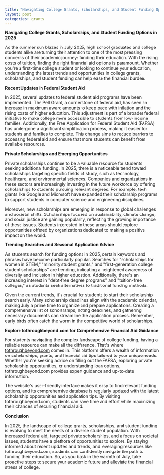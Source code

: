 ```yaml
---
title: "Navigating College Grants, Scholarships, and Student Funding Options in 2025"
layout: post
categories: grants
---
```


**Navigating College Grants, Scholarships, and Student Funding Options in 2025**

As the summer sun blazes in July 2025, high school graduates and college students alike are turning their attention to one of the most pressing concerns of their academic journey: funding their education. With the rising costs of tuition, finding the right financial aid options is paramount. Whether you're a first-time college student or looking to continue your education, understanding the latest trends and opportunities in college grants, scholarships, and student funding can help ease the financial burden.

**Recent Updates in Federal Student Aid**

In 2025, several updates to federal student aid programs have been implemented. The Pell Grant, a cornerstone of federal aid, has seen an increase in maximum award amounts to keep pace with inflation and the rising costs of higher education. This adjustment is part of a broader federal initiative to make college more accessible to students from low-income families. Additionally, the Free Application for Federal Student Aid (FAFSA) has undergone a significant simplification process, making it easier for students and families to complete. This change aims to reduce barriers to accessing federal aid and ensure that more students can benefit from available resources.

**Private Scholarships and Emerging Opportunities**

Private scholarships continue to be a valuable resource for students seeking additional funding. In 2025, there is a noticeable trend toward scholarships targeting specific fields of study, such as technology, healthcare, and environmental sciences. Companies and organizations in these sectors are increasingly investing in the future workforce by offering scholarships to students pursuing relevant degrees. For example, tech giants like Google and Microsoft have expanded their scholarship programs to support students in computer science and engineering disciplines.

Moreover, new scholarships are emerging in response to global challenges and societal shifts. Scholarships focused on sustainability, climate change, and social justice are gaining popularity, reflecting the growing importance of these issues. Students interested in these areas should explore opportunities offered by organizations dedicated to making a positive impact on the world.

**Trending Searches and Seasonal Application Advice**

As students search for funding options in 2025, certain keywords and phrases have become particularly popular. Searches for "scholarships for women in STEM," "minority student grants," and "first-generation college student scholarships" are trending, indicating a heightened awareness of diversity and inclusion in higher education. Additionally, there's an increasing interest in "debt-free degree programs" and "tuition-free colleges," as students seek alternatives to traditional funding methods.

Given the current trends, it's crucial for students to start their scholarship search early. Many scholarship deadlines align with the academic calendar, making July a prime time to organize and prepare applications. Creating a comprehensive list of scholarships, noting deadlines, and gathering necessary documents can streamline the application process. Remember, early birds often catch the worm in the competitive world of scholarships.

**Explore tothroughbeyond.com for Comprehensive Financial Aid Guidance**

For students navigating the complex landscape of college funding, having a reliable resource can make all the difference. That's where [tothroughbeyond.com](https://tothroughbeyond.com) comes in. This platform offers a wealth of information on scholarships, grants, and financial aid tips tailored to your unique needs. Whether you're seeking advice on filling out the FAFSA, exploring private scholarship opportunities, or understanding loan options, tothroughbeyond.com provides expert guidance and up-to-date information.

The website's user-friendly interface makes it easy to find relevant funding options, and its comprehensive database is regularly updated with the latest scholarship opportunities and application tips. By visiting tothroughbeyond.com, students can save time and effort while maximizing their chances of securing financial aid.

**Conclusion**

In 2025, the landscape of college grants, scholarships, and student funding is evolving to meet the needs of a diverse student population. With increased federal aid, targeted private scholarships, and a focus on societal issues, students have a plethora of opportunities to explore. By staying informed about recent updates and trends, and leveraging resources like tothroughbeyond.com, students can confidently navigate the path to funding their education. So, as you bask in the warmth of July, take proactive steps to secure your academic future and alleviate the financial stress of college.